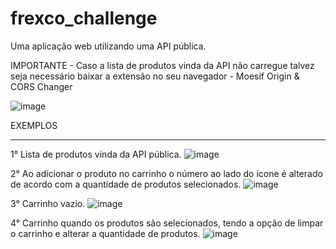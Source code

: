# frexco_challenge
 Uma aplicação web utilizando uma API pública.

IMPORTANTE - Caso a lista de produtos vinda da API não carregue talvez seja necessário baixar a extensão no seu navegador - Moesif Origin & CORS Changer

![image](https://user-images.githubusercontent.com/62566792/150461553-c43fa0aa-54fa-4240-92f8-5803eecb2b3c.png)


EXEMPLOS
____________________________________________________________

1° Lista de produtos vinda da API pública.
![image](https://user-images.githubusercontent.com/62566792/150461669-245a38fb-0eec-4234-8406-e6ce62b1c9eb.png)


2° Ao adicionar o produto no carrinho o número ao lado do ícone é alterado de acordo com a quantidade de produtos selecionados.
![image](https://user-images.githubusercontent.com/62566792/150461754-60058af3-3796-4b6c-a5bc-b68cee602e1b.png)


3° Carrinho vazio.
![image](https://user-images.githubusercontent.com/62566792/150461820-5bd9bced-562c-4f87-ab5c-3f416127793b.png)


4° Carrinho quando os produtos são selecionados, tendo a opção de limpar o carrinho e alterar a quantidade de produtos.
![image](https://user-images.githubusercontent.com/62566792/150461918-f9ac368b-bea9-4706-a789-6750ede0ee0a.png)


